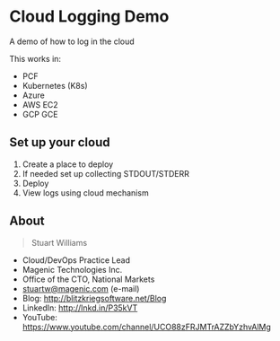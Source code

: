 # Cloud Logging Demo #
A demo of how to log in the cloud

This works in:
* PCF
* Kubernetes (K8s)
* Azure
* AWS EC2
* GCP GCE

## Set up your cloud ##

1. Create a place to deploy
2. If needed set up collecting STDOUT/STDERR
3. Deploy
4. View logs using cloud mechanism


## About ##

> Stuart Williams

* Cloud/DevOps Practice Lead
 
* Magenic Technologies Inc.
* Office of the CTO, National Markets
 
* <a href="mailto:stuartw@magenic.com" target="_blank">stuartw@magenic.com</a> (e-mail)
 
* Blog: <a href="http://blitzkriegsoftware.net/Blog" target="_blank">http://blitzkriegsoftware.net/Blog</a> 
* LinkedIn: <a href="http://lnkd.in/P35kVT" target="_blank">http://lnkd.in/P35kVT</a> 
* YouTube: <a href="https://www.youtube.com/channel/UCO88zFRJMTrAZZbYzhvAlMg" target="_blank">https://www.youtube.com/channel/UCO88zFRJMTrAZZbYzhvAlMg</a> 
